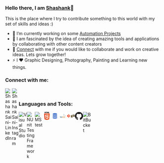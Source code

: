 ### Hello there, I am  <a href="https://in.linkedin.com/in/shashank-saini-203">Shashank</a>👋
This is the place where I try to contribute something to this world with my set of skills and ideas :)

- 🔭 I’m currently working on some [Automation Projects](https://github.com/ShashankSaini203?tab=repositories)
- 🌱 I am fascinated by the idea of creating amazing tools and applications by collaborating with other content creators
- 💬 [Connect](https://in.linkedin.com/in/shashank-saini-203) with me if you would like to collaborate and work on creative ideas. Lets grow together!
- ⚡ I :heart: Graphic Designing, Photography, Painting and Learning new things.

### Connect with me:

[<img align="left" alt="Shashank Saini-LinkedIn" width="22px" src="https://cdn.jsdelivr.net/npm/simple-icons@v3/icons/linkedin.svg" />](https://in.linkedin.com/in/shashank-saini-203)
[<img align="left" alt="Shashank Saini-Instagram" width="22px" src="https://cdn.jsdelivr.net/npm/simple-icons@v3/icons/instagram.svg" />](https://www.instagram.com/shashank.evolution)

<br />

### Languages and Tools:

[<img align="left" alt="Visual Studio" title="Visual Studio" width="26px" src="https://visualstudio.microsoft.com/wp-content/uploads/2019/06/BrandVisualStudioWin2019-3.svg"/>](#)
[<img align="left" alt="NUnit Testing Framework" title="NUnit Testing Framework" width="26px" src="https://avatars.githubusercontent.com/u/2678858?s=200&v=4"/>](#)
[<img align="left" alt="MStest" width="26px" title="MStest Testing Framework" src="https://www.lambdatest.com/blog/wp-content/uploads/2021/03/MSTest.png"/>](#)
[<img align="left" alt="HTML5" width="26px" title="HTML5" src="https://raw.githubusercontent.com/github/explore/80688e429a7d4ef2fca1e82350fe8e3517d3494d/topics/html/html.png" />](#)
[<img align="left" alt="SQL" width="26px" title="SQL" src="https://raw.githubusercontent.com/github/explore/80688e429a7d4ef2fca1e82350fe8e3517d3494d/topics/sql/sql.png" />](#)
[<img align="left" alt="MySQL" width="26px" title="MySQL" src="https://raw.githubusercontent.com/github/explore/80688e429a7d4ef2fca1e82350fe8e3517d3494d/topics/mysql/mysql.png" />](#)
[<img align="left" alt="Git" width="26px" title="Git" src="https://raw.githubusercontent.com/github/explore/80688e429a7d4ef2fca1e82350fe8e3517d3494d/topics/git/git.png" />](#)
[<img align="left" alt="GitHub" width="26px" title="GitHub" src="https://raw.githubusercontent.com/github/explore/78df643247d429f6cc873026c0622819ad797942/topics/github/github.png" />](#)
[<img align="left" alt="BitBucket" width="26px" title="BitBucket" src="https://wac-cdn.atlassian.com/dam/jcr:c942540c-53ae-4357-bffa-ed37739d71b0/bitbucket-atlassian-logo.svg?cdnVersion=1716" />](#)
<br/>
